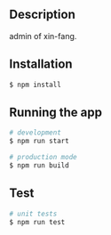 ## Description

admin of xin-fang.

## Installation

```bash
$ npm install
```

## Running the app

```bash
# development
$ npm run start

# production mode
$ npm run build
```

## Test

```bash
# unit tests
$ npm run test
```

